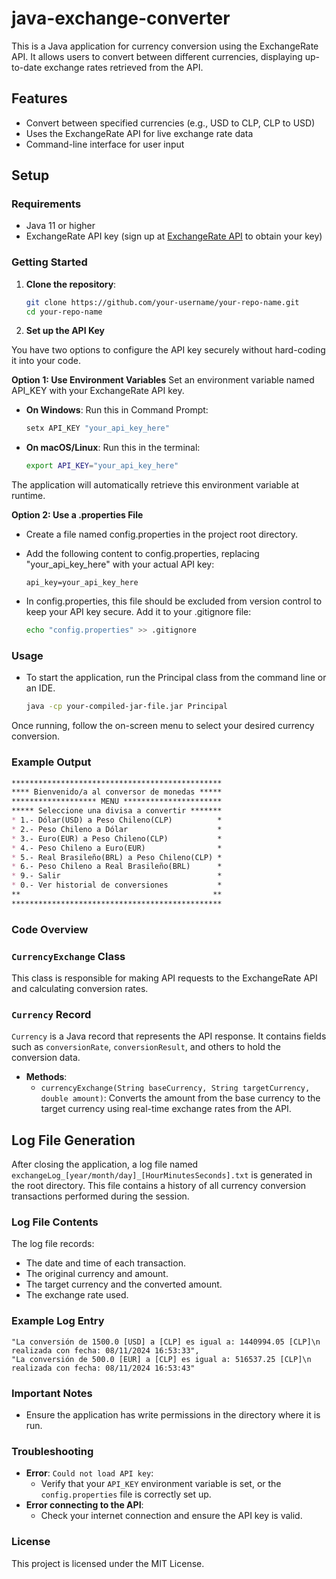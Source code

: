 # java-exchange-converter

This is a Java application for currency conversion using the ExchangeRate API. It allows users to convert between different currencies, displaying up-to-date exchange rates retrieved from the API.

## Features

- Convert between specified currencies (e.g., USD to CLP, CLP to USD)
- Uses the ExchangeRate API for live exchange rate data
- Command-line interface for user input

## Setup

### Requirements

- Java 11 or higher
- ExchangeRate API key (sign up at [ExchangeRate API](https://www.exchangerate-api.com) to obtain your key)

### Getting Started

1. **Clone the repository**:

   ```bash
   git clone https://github.com/your-username/your-repo-name.git
   cd your-repo-name

2. **Set up the API Key**

You have two options to configure the API key securely without hard-coding it into your code.

**Option 1: Use Environment Variables**
Set an environment variable named API_KEY with your ExchangeRate API key.

- **On Windows**: Run this in Command Prompt:

   ```bash
   setx API_KEY "your_api_key_here"
- **On macOS/Linux**: Run this in the terminal:
   ```bash
   export API_KEY="your_api_key_here"

The application will automatically retrieve this environment variable at runtime.

**Option 2: Use a .properties File**
- Create a file named config.properties in the project root directory.

- Add the following content to config.properties, replacing "your_api_key_here" with your actual API key:
   ```properties
   api_key=your_api_key_here
- In config.properties, this file should be excluded from version control to keep your API key secure. Add it to your .gitignore file:
   ```bash
   echo "config.properties" >> .gitignore

### Usage
- To start the application, run the Principal class from the command line or an IDE.
   ```bash
   java -cp your-compiled-jar-file.jar Principal


Once running, follow the on-screen menu to select your desired currency conversion.
### Example Output
   ```markdown
   ***********************************************
   **** Bienvenido/a al conversor de monedas *****
   ******************* MENU **********************
   ***** Seleccione una divisa a convertir *******
   * 1.- Dólar(USD) a Peso Chileno(CLP)          *
   * 2.- Peso Chileno a Dólar                    *
   * 3.- Euro(EUR) a Peso Chileno(CLP)           *
   * 4.- Peso Chileno a Euro(EUR)                *
   * 5.- Real Brasileño(BRL) a Peso Chileno(CLP) *
   * 6.- Peso Chileno a Real Brasileño(BRL)      *
   * 9.- Salir                                   *
   * 0.- Ver historial de conversiones           *
   **                                           **
   ***********************************************
   ```

### Code Overview
### `CurrencyExchange` Class
This class is responsible for making API requests to the ExchangeRate API and calculating conversion rates.

### `Currency` Record
`Currency` is a Java record that represents the API response. It contains fields such as `conversionRate`, `conversionResult`, and others to hold the conversion data.

- **Methods**:
  - `currencyExchange(String baseCurrency, String targetCurrency, double amount)`: 
     Converts the amount from the base currency to the target currency using real-time exchange rates from the API.

## Log File Generation

After closing the application, a log file named `exchangeLog_[year/month/day]_[HourMinutesSeconds].txt` is generated in the root directory. This file contains a history of all currency conversion transactions performed during the session.

### Log File Contents

The log file records:
- The date and time of each transaction.
- The original currency and amount.
- The target currency and the converted amount.
- The exchange rate used.

### Example Log Entry
```plaintext
"La conversión de 1500.0 [USD] a [CLP] es igual a: 1440994.05 [CLP]\n realizada con fecha: 08/11/2024 16:53:33",
"La conversión de 500.0 [EUR] a [CLP] es igual a: 516537.25 [CLP]\n realizada con fecha: 08/11/2024 16:53:43"
```

### Important Notes
- Ensure the application has write permissions in the directory where it is run.

### Troubleshooting
- **Error**: `Could not load API key`:
   - Verify that your `API_KEY` environment variable is set, or the `config.properties` file is correctly set up.
- **Error connecting to the API**:
   - Check your internet connection and ensure the API key is valid.

### License
This project is licensed under the MIT License.
